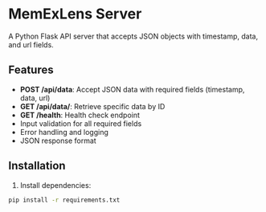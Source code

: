 # MemExLens Server

A Python Flask API server that accepts JSON objects with timestamp, data, and url fields.

## Features

- **POST /api/data**: Accept JSON data with required fields (timestamp, data, url)
- **GET /api/data/<id>**: Retrieve specific data by ID
- **GET /health**: Health check endpoint
- Input validation for all required fields
- Error handling and logging
- JSON response format

## Installation

1. Install dependencies:
```bash
pip install -r requirements.txt
```